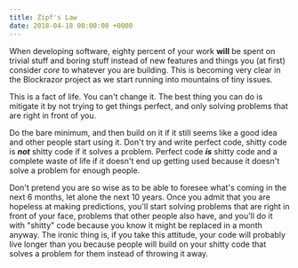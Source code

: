 ```yaml
---
title: Zipf's Law
date: 2018-04-18 00:00:00 +0000
---
```

When developing software, eighty percent of your work **will** be spent on trivial stuff and boring stuff instead of new features and things you (at first) consider _core_ to whatever you are building. This is becoming very clear in the Blockrazor project as we start running into mountains of tiny issues.

This is a fact of life. You can't change it. The best thing you can do is mitigate it by not trying to get things perfect, and only solving problems that are right in front of you.

Do the bare minimum, and then build on it if it still seems like a good idea and other people start using it. Don't try and write perfect code, shitty code is **_not_** shitty code if it solves a problem. Perfect code **_is_** shitty code and a complete waste of life if it doesn't end up getting used because it doesn't solve a problem for enough people.

Don't pretend you are so wise as to be able to foresee what's coming in the next 6 months, let alone the next 10 years. Once you admit that you are hopeless at making predictions, you'll start solving problems that are right in front of your face, problems that other people also have, and you'll do it with "shitty" code because you know it might be replaced in a month anyway. The ironic thing is, if you take this attitude, your code will probably live longer than you because people will build on your shitty code that solves a problem for them instead of throwing it away.